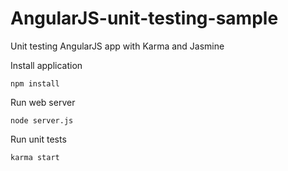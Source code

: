 # AngularJS-unit-testing-sample
Unit testing AngularJS app with Karma and Jasmine

Install application

<code>npm install</code>

Run web server

<code>node server.js</code>

Run unit tests

<code>karma start</code>
